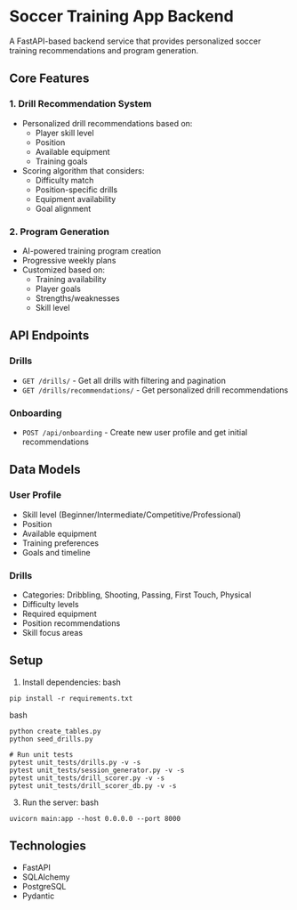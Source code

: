 # Soccer Training App Backend

A FastAPI-based backend service that provides personalized soccer training recommendations and program generation.

## Core Features

### 1. Drill Recommendation System
- Personalized drill recommendations based on:
  - Player skill level
  - Position
  - Available equipment
  - Training goals
- Scoring algorithm that considers:
  - Difficulty match
  - Position-specific drills
  - Equipment availability
  - Goal alignment

### 2. Program Generation
- AI-powered training program creation
- Progressive weekly plans
- Customized based on:
  - Training availability
  - Player goals
  - Strengths/weaknesses
  - Skill level

## API Endpoints

### Drills
- `GET /drills/` - Get all drills with filtering and pagination
- `GET /drills/recommendations/` - Get personalized drill recommendations

### Onboarding
- `POST /api/onboarding` - Create new user profile and get initial recommendations

## Data Models

### User Profile
- Skill level (Beginner/Intermediate/Competitive/Professional)
- Position
- Available equipment
- Training preferences
- Goals and timeline

### Drills
- Categories: Dribbling, Shooting, Passing, First Touch, Physical
- Difficulty levels
- Required equipment
- Position recommendations
- Skill focus areas

## Setup

1. Install dependencies:
bash
```
pip install -r requirements.txt
```
bash
```
python create_tables.py
python seed_drills.py

# Run unit tests
pytest unit_tests/drills.py -v -s
pytest unit_tests/session_generator.py -v -s
pytest unit_tests/drill_scorer.py -v -s
pytest unit_tests/drill_scorer_db.py -v -s
```

3. Run the server:
bash
```
uvicorn main:app --host 0.0.0.0 --port 8000
```

## Technologies
- FastAPI
- SQLAlchemy
- PostgreSQL
- Pydantic